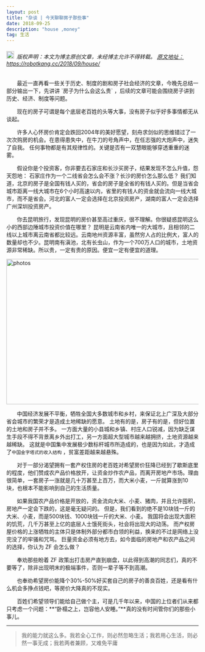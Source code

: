 ```yaml
---
layout: post
title: "杂谈 | 今天聊聊房子那些事"
date: 2018-09-25 
description: "house ,money"
tag: 生活
---   
```




<h6><img src="https://robotkang-1257995526.cos.ap-chengdu.myqcloud.com/icon/copyright.png" alt="copyright" style="display:inline;margin-bottom: -5px;" width="20" height="20"> 版权声明：本文为博主原创文章，未经博主允许不得转载。
<a target="_blank" href="https://robotkang.cc/2018/09/house/">原文地址：https://robotkang.cc/2018/09/house/ </a>
</h6>
&#160;  &#160;  &#160;  &#160;最近一直再看一些关于历史、制度的剧和房子社会经济的文章，今晚先总结一部分输出一下，先讲讲 `房子为什么会这么贵` ，后续的文章可能会围绕房子讲到历史、经济、制度等问题。         

&#160;  &#160; &#160; &#160;现在的房子可谓是每个底层老百姓的头等大事，没有房子似乎好多事情都无从谈起。          

&#160;  &#160; &#160; &#160;许多人心怀房价肯定会跌回2004年的美好愿望，刻舟求剑似的思维错过了一次次购房的机会。在患得患失中，在牛刀的号角声中，在任志强的大炮声中，迷失了自我。 任何事物都是有其规律性的。关键是否有一双慧眼能够穿透重重的迷雾。               

&#160;  &#160; &#160; &#160;假设你是个投资客，你非要去石家庄和长沙买房子，结果发现不怎么升值，怨天怨地： 石家庄作为一个二线省会怎么会不涨？长沙的房价怎么那么低？ 我们知道，北京的房子是全国有钱人买的，省会的房子是全省的有钱人买的。但是当省会城市距离一线大城市在6个小时高速以内，省里的有钱人的资金就会流向一线大城市，而不是省会。河北的富人一定会选择在北京投资房产，湖南的富人一定会选择广州深圳投资房产。          

&#160;  &#160; &#160; &#160;你去昆明旅行，发现昆明的房价甚至高过重庆，很不理解。你很疑惑昆明这么小的西部边陲城市投资价值在哪里？ 昆明是云南省内唯一的大城市，且相邻的二线以上城市离云南省都比较远。云南地州资源丰富，虽然穷人占的比例大，富人的数量却也不少。昆明南有滇池，北有长虫山，作为一个700万人口的城市，土地资源非常稀缺。所以贵，一定有贵的原因。便宜一定有便宜的道理。           


<img src="https://timgsa.baidu.com/timg?image&quality=80&size=b9999_10000&sec=1538318587626&di=e54ced151bd8c4b8e155682e250e1a9a&imgtype=0&src=http%3A%2F%2Fimg.51hwzy.com%2Fzixun%2F2017-09-20%2Fdae7ca6a465b62b46416012e90f03d61.jpg" width="630" height="380" alt="photos"/>


&#160;  &#160; &#160; &#160;中国经济发展不平衡，牺牲全国大多数城市和乡村，来保证北上广深及大部分省会城市的繁荣才是造成土地稀缺的愿意。 土地有的是，房子有的是，但好位置的土地和房子并不多。 一方面大量的小县城和乡镇、村庄人口锐减，因为缺乏谋生手段不得不背景离乡外出打工，另一方面超大型城市越来越拥挤，土地资源越来越稀缺。 这就是中国集中发展极少数标杆城市所造成的，也是因为如此，才造成了`中国金字塔式的收入结构` ，贫富差距越来越悬殊。          

&#160;  &#160; &#160; &#160;对于一部分渴望拥有一套产权住房的老百姓对希望房价狂降已经到了歇斯底里的程度，他们赞成农产品价格放开，让资金炒作农产品，而离开房地产市场。理由很简单，一套房子一涨就是几十万甚至上百万，而大米小麦，一斤就算涨到10块，也根本不能影响到自己的生活质量。    

&#160;  &#160; &#160; &#160;如果我国农产品价格是开放的，资金流向大米、小麦、猪肉，并且允许囤积，房地产一定会下跌的，这是毫无疑问的。 但是，我们看到的绝不是10块钱一斤的大米、小麦，而是500块钱、1000块钱一斤的大米、小麦。 我国将会出现大面积的饥荒，几千万甚至上亿的底层人士饿死街头，社会将出现大的动荡。 而产权房屋价格的上涨牺牲的主体只是体制外部分都市白领的利益，换来的不过是网络上没完没了的牢骚和咒骂。 巨量资金必须有地方去，如今面临的房地产和农产品之间的选择，你认为 ZF 会怎么做？         

&#160;  &#160; &#160; &#160;奉劝那些盼着 ZF 政策出打击房产直到崩盘，以此得到高潮的同志们，真的不要等了，除非出现明末的极端事件，否则一辈子等不到高潮。                 

&#160;  &#160; &#160; &#160;也奉劝希望房价能降个30%-50%好买套自己的房子的善良百姓，还是看有什么机会多挣点钱吧，等房价大降真的不现实。                   

&#160;  &#160; &#160; &#160;百姓们希望领导们能给自己做个主，可是几千年以来，中国的上位者们从来都只考虑一个问题：**“卧榻之上，岂容他人安睡。”**真的没有时间管你们的那些小事儿。       


           
----------
>  我的能力就这么多。我若全心工作，则必然忽略生活；我若用心生活，则必然一事无成；我若两者兼顾，又难免平庸 



